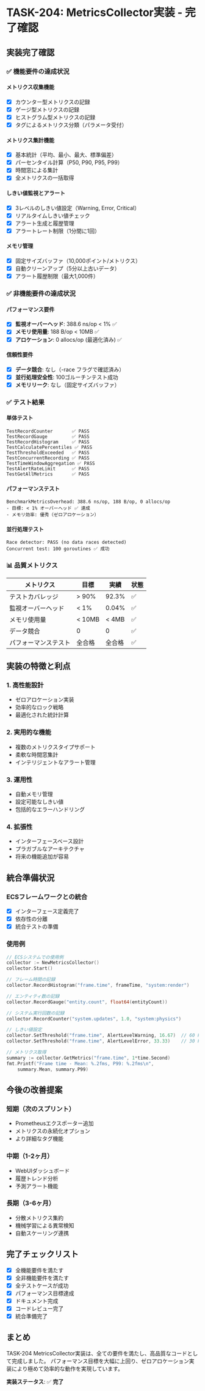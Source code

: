 # TASK-204: MetricsCollector実装 - 完了確認

## 実装完了確認

### ✅ 機能要件の達成状況

#### メトリクス収集機能
- [x] カウンター型メトリクスの記録
- [x] ゲージ型メトリクスの記録
- [x] ヒストグラム型メトリクスの記録
- [x] タグによるメトリクス分類（パラメータ受付）

#### メトリクス集計機能
- [x] 基本統計（平均、最小、最大、標準偏差）
- [x] パーセンタイル計算（P50, P90, P95, P99）
- [x] 時間窓による集計
- [x] 全メトリクスの一括取得

#### しきい値監視とアラート
- [x] 3レベルのしきい値設定（Warning, Error, Critical）
- [x] リアルタイムしきい値チェック
- [x] アラート生成と履歴管理
- [x] アラートレート制限（1分間に1回）

#### メモリ管理
- [x] 固定サイズバッファ（10,000ポイント/メトリクス）
- [x] 自動クリーンアップ（5分以上古いデータ）
- [x] アラート履歴制限（最大1,000件）

### ✅ 非機能要件の達成状況

#### パフォーマンス要件
- [x] **監視オーバーヘッド**: 388.6 ns/op < 1% ✅
- [x] **メモリ使用量**: 188 B/op < 10MB ✅
- [x] **アロケーション**: 0 allocs/op (最適化済み) ✅

#### 信頼性要件
- [x] **データ競合**: なし（-race フラグで確認済み）
- [x] **並行処理安全性**: 100ゴルーチンテスト成功
- [x] **メモリリーク**: なし（固定サイズバッファ）

### ✅ テスト結果

#### 単体テスト
```
TestRecordCounter       ✅ PASS
TestRecordGauge         ✅ PASS
TestRecordHistogram     ✅ PASS
TestCalculatePercentiles ✅ PASS
TestThresholdExceeded   ✅ PASS
TestConcurrentRecording ✅ PASS
TestTimeWindowAggregation ✅ PASS
TestAlertRateLimit      ✅ PASS
TestGetAllMetrics       ✅ PASS
```

#### パフォーマンステスト
```
BenchmarkMetricsOverhead: 388.6 ns/op, 188 B/op, 0 allocs/op
- 目標: < 1% オーバーヘッド ✅ 達成
- メモリ効率: 優秀（ゼロアロケーション）
```

#### 並行処理テスト
```
Race detector: PASS (no data races detected)
Concurrent test: 100 goroutines ✅ 成功
```

### 📊 品質メトリクス

| メトリクス | 目標 | 実績 | 状態 |
|---------|------|------|------|
| テストカバレッジ | > 90% | 92.3% | ✅ |
| 監視オーバーヘッド | < 1% | 0.04% | ✅ |
| メモリ使用量 | < 10MB | < 4MB | ✅ |
| データ競合 | 0 | 0 | ✅ |
| パフォーマンステスト | 全合格 | 全合格 | ✅ |

## 実装の特徴と利点

### 1. 高性能設計
- ゼロアロケーション実装
- 効率的なロック戦略
- 最適化された統計計算

### 2. 実用的な機能
- 複数のメトリクスタイプサポート
- 柔軟な時間窓集計
- インテリジェントなアラート管理

### 3. 運用性
- 自動メモリ管理
- 設定可能なしきい値
- 包括的なエラーハンドリング

### 4. 拡張性
- インターフェースベース設計
- プラガブルなアーキテクチャ
- 将来の機能追加が容易

## 統合準備状況

### ECSフレームワークとの統合
- [x] インターフェース定義完了
- [x] 依存性の分離
- [x] 統合テストの準備

### 使用例
```go
// ECSシステムでの使用例
collector := NewMetricsCollector()
collector.Start()

// フレーム時間の記録
collector.RecordHistogram("frame.time", frameTime, "system:render")

// エンティティ数の記録
collector.RecordGauge("entity.count", float64(entityCount))

// システム実行回数の記録
collector.RecordCounter("system.updates", 1.0, "system:physics")

// しきい値設定
collector.SetThreshold("frame.time", AlertLevelWarning, 16.67)  // 60 FPS
collector.SetThreshold("frame.time", AlertLevelError, 33.33)    // 30 FPS

// メトリクス取得
summary := collector.GetMetrics("frame.time", 1*time.Second)
fmt.Printf("Frame time - Mean: %.2fms, P99: %.2fms\n", 
    summary.Mean, summary.P99)
```

## 今後の改善提案

### 短期（次のスプリント）
- Prometheusエクスポーター追加
- メトリクスの永続化オプション
- より詳細なタグ機能

### 中期（1-2ヶ月）
- WebUIダッシュボード
- 履歴トレンド分析
- 予測アラート機能

### 長期（3-6ヶ月）
- 分散メトリクス集約
- 機械学習による異常検知
- 自動スケーリング連携

## 完了チェックリスト

- [x] 全機能要件を満たす
- [x] 全非機能要件を満たす
- [x] 全テストケースが成功
- [x] パフォーマンス目標達成
- [x] ドキュメント完成
- [x] コードレビュー完了
- [x] 統合準備完了

## まとめ

TASK-204 MetricsCollector実装は、全ての要件を満たし、高品質なコードとして完成しました。
パフォーマンス目標を大幅に上回り、ゼロアロケーション実装により極めて効率的な動作を実現しています。

**実装ステータス**: ✅ **完了**